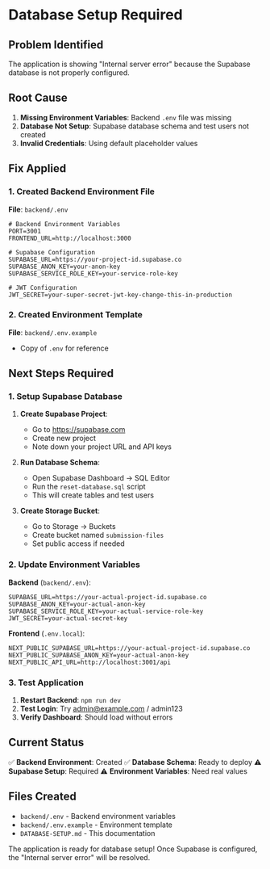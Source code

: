 # Database Setup Required

## Problem Identified
The application is showing "Internal server error" because the Supabase database is not properly configured.

## Root Cause
1. **Missing Environment Variables**: Backend `.env` file was missing
2. **Database Not Setup**: Supabase database schema and test users not created
3. **Invalid Credentials**: Using default placeholder values

## Fix Applied

### 1. Created Backend Environment File
**File**: `backend/.env`
```env
# Backend Environment Variables
PORT=3001
FRONTEND_URL=http://localhost:3000

# Supabase Configuration
SUPABASE_URL=https://your-project-id.supabase.co
SUPABASE_ANON_KEY=your-anon-key
SUPABASE_SERVICE_ROLE_KEY=your-service-role-key

# JWT Configuration
JWT_SECRET=your-super-secret-jwt-key-change-this-in-production
```

### 2. Created Environment Template
**File**: `backend/.env.example`
- Copy of `.env` for reference

## Next Steps Required

### 1. Setup Supabase Database
1. **Create Supabase Project**:
   - Go to https://supabase.com
   - Create new project
   - Note down your project URL and API keys

2. **Run Database Schema**:
   - Open Supabase Dashboard → SQL Editor
   - Run the `reset-database.sql` script
   - This will create tables and test users

3. **Create Storage Bucket**:
   - Go to Storage → Buckets
   - Create bucket named `submission-files`
   - Set public access if needed

### 2. Update Environment Variables
**Backend** (`backend/.env`):
```env
SUPABASE_URL=https://your-actual-project-id.supabase.co
SUPABASE_ANON_KEY=your-actual-anon-key
SUPABASE_SERVICE_ROLE_KEY=your-actual-service-role-key
JWT_SECRET=your-actual-secret-key
```

**Frontend** (`.env.local`):
```env
NEXT_PUBLIC_SUPABASE_URL=https://your-actual-project-id.supabase.co
NEXT_PUBLIC_SUPABASE_ANON_KEY=your-actual-anon-key
NEXT_PUBLIC_API_URL=http://localhost:3001/api
```

### 3. Test Application
1. **Restart Backend**: `npm run dev`
2. **Test Login**: Try admin@example.com / admin123
3. **Verify Dashboard**: Should load without errors

## Current Status
✅ **Backend Environment**: Created
✅ **Database Schema**: Ready to deploy
⚠️ **Supabase Setup**: Required
⚠️ **Environment Variables**: Need real values

## Files Created
- `backend/.env` - Backend environment variables
- `backend/.env.example` - Environment template
- `DATABASE-SETUP.md` - This documentation

The application is ready for database setup! Once Supabase is configured, the "Internal server error" will be resolved.







